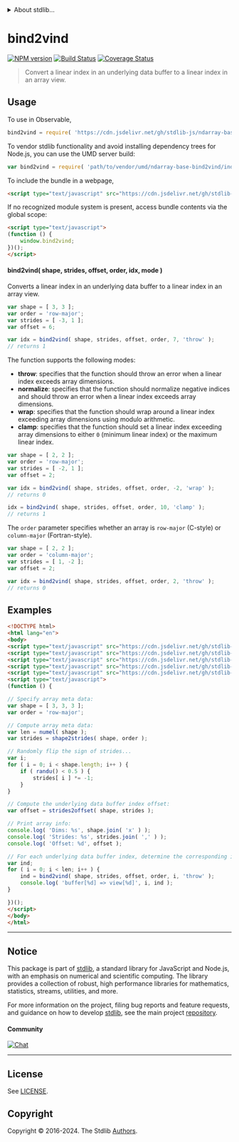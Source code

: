 <!--

@license Apache-2.0

Copyright (c) 2018 The Stdlib Authors.

Licensed under the Apache License, Version 2.0 (the "License");
you may not use this file except in compliance with the License.
You may obtain a copy of the License at

   http://www.apache.org/licenses/LICENSE-2.0

Unless required by applicable law or agreed to in writing, software
distributed under the License is distributed on an "AS IS" BASIS,
WITHOUT WARRANTIES OR CONDITIONS OF ANY KIND, either express or implied.
See the License for the specific language governing permissions and
limitations under the License.

-->


<details>
  <summary>
    About stdlib...
  </summary>
  <p>We believe in a future in which the web is a preferred environment for numerical computation. To help realize this future, we've built stdlib. stdlib is a standard library, with an emphasis on numerical and scientific computation, written in JavaScript (and C) for execution in browsers and in Node.js.</p>
  <p>The library is fully decomposable, being architected in such a way that you can swap out and mix and match APIs and functionality to cater to your exact preferences and use cases.</p>
  <p>When you use stdlib, you can be absolutely certain that you are using the most thorough, rigorous, well-written, studied, documented, tested, measured, and high-quality code out there.</p>
  <p>To join us in bringing numerical computing to the web, get started by checking us out on <a href="https://github.com/stdlib-js/stdlib">GitHub</a>, and please consider <a href="https://opencollective.com/stdlib">financially supporting stdlib</a>. We greatly appreciate your continued support!</p>
</details>

# bind2vind

[![NPM version][npm-image]][npm-url] [![Build Status][test-image]][test-url] [![Coverage Status][coverage-image]][coverage-url] <!-- [![dependencies][dependencies-image]][dependencies-url] -->

> Convert a linear index in an underlying data buffer to a linear index in an array view.

<!-- Section to include introductory text. Make sure to keep an empty line after the intro `section` element and another before the `/section` close. -->

<section class="intro">

</section>

<!-- /.intro -->

<!-- Package usage documentation. -->



<section class="usage">

## Usage

To use in Observable,

```javascript
bind2vind = require( 'https://cdn.jsdelivr.net/gh/stdlib-js/ndarray-base-bind2vind@umd/browser.js' )
```

To vendor stdlib functionality and avoid installing dependency trees for Node.js, you can use the UMD server build:

```javascript
var bind2vind = require( 'path/to/vendor/umd/ndarray-base-bind2vind/index.js' )
```

To include the bundle in a webpage,

```html
<script type="text/javascript" src="https://cdn.jsdelivr.net/gh/stdlib-js/ndarray-base-bind2vind@umd/browser.js"></script>
```

If no recognized module system is present, access bundle contents via the global scope:

```html
<script type="text/javascript">
(function () {
    window.bind2vind;
})();
</script>
```

#### bind2vind( shape, strides, offset, order, idx, mode )

Converts a linear index in an underlying data buffer to a linear index in an array view.

```javascript
var shape = [ 3, 3 ];
var order = 'row-major';
var strides = [ -3, 1 ];
var offset = 6;

var idx = bind2vind( shape, strides, offset, order, 7, 'throw' );
// returns 1
```

The function supports the following modes:

-   **throw**: specifies that the function should throw an error when a linear index exceeds array dimensions.
-   **normalize**: specifies that the function should normalize negative indices and should throw an error when a linear index exceeds array dimensions.
-   **wrap**: specifies that the function should wrap around a linear index exceeding array dimensions using modulo arithmetic.
-   **clamp**: specifies that the function should set a linear index exceeding array dimensions to either `0` (minimum linear index) or the maximum linear index.

```javascript
var shape = [ 2, 2 ];
var order = 'row-major';
var strides = [ -2, 1 ];
var offset = 2;

var idx = bind2vind( shape, strides, offset, order, -2, 'wrap' );
// returns 0

idx = bind2vind( shape, strides, offset, order, 10, 'clamp' );
// returns 1
```

The `order` parameter specifies whether an array is `row-major` (C-style) or `column-major` (Fortran-style).

```javascript
var shape = [ 2, 2 ];
var order = 'column-major';
var strides = [ 1, -2 ];
var offset = 2;

var idx = bind2vind( shape, strides, offset, order, 2, 'throw' );
// returns 0
```

</section>

<!-- /.usage -->

<!-- Package usage notes. Make sure to keep an empty line after the `section` element and another before the `/section` close. -->

<section class="notes">

</section>

<!-- /.notes -->

<!-- Package usage examples. -->

<section class="examples">

## Examples

<!-- eslint no-undef: "error" -->

```html
<!DOCTYPE html>
<html lang="en">
<body>
<script type="text/javascript" src="https://cdn.jsdelivr.net/gh/stdlib-js/ndarray-base-shape2strides@umd/browser.js"></script>
<script type="text/javascript" src="https://cdn.jsdelivr.net/gh/stdlib-js/ndarray-base-strides2offset@umd/browser.js"></script>
<script type="text/javascript" src="https://cdn.jsdelivr.net/gh/stdlib-js/ndarray-base-numel@umd/browser.js"></script>
<script type="text/javascript" src="https://cdn.jsdelivr.net/gh/stdlib-js/random-base-randu@umd/browser.js"></script>
<script type="text/javascript" src="https://cdn.jsdelivr.net/gh/stdlib-js/ndarray-base-bind2vind@umd/browser.js"></script>
<script type="text/javascript">
(function () {

// Specify array meta data:
var shape = [ 3, 3, 3 ];
var order = 'row-major';

// Compute array meta data:
var len = numel( shape );
var strides = shape2strides( shape, order );

// Randomly flip the sign of strides...
var i;
for ( i = 0; i < shape.length; i++ ) {
    if ( randu() < 0.5 ) {
        strides[ i ] *= -1;
    }
}

// Compute the underlying data buffer index offset:
var offset = strides2offset( shape, strides );

// Print array info:
console.log( 'Dims: %s', shape.join( 'x' ) );
console.log( 'Strides: %s', strides.join( ',' ) );
console.log( 'Offset: %d', offset );

// For each underlying data buffer index, determine the corresponding index into an array view...
var ind;
for ( i = 0; i < len; i++ ) {
    ind = bind2vind( shape, strides, offset, order, i, 'throw' );
    console.log( 'buffer[%d] => view[%d]', i, ind );
}

})();
</script>
</body>
</html>
```

</section>

<!-- /.examples -->

<!-- Section to include cited references. If references are included, add a horizontal rule *before* the section. Make sure to keep an empty line after the `section` element and another before the `/section` close. -->

<section class="references">

</section>

<!-- /.references -->

<!-- Section for related `stdlib` packages. Do not manually edit this section, as it is automatically populated. -->

<section class="related">

</section>

<!-- /.related -->

<!-- Section for all links. Make sure to keep an empty line after the `section` element and another before the `/section` close. -->


<section class="main-repo" >

* * *

## Notice

This package is part of [stdlib][stdlib], a standard library for JavaScript and Node.js, with an emphasis on numerical and scientific computing. The library provides a collection of robust, high performance libraries for mathematics, statistics, streams, utilities, and more.

For more information on the project, filing bug reports and feature requests, and guidance on how to develop [stdlib][stdlib], see the main project [repository][stdlib].

#### Community

[![Chat][chat-image]][chat-url]

---

## License

See [LICENSE][stdlib-license].


## Copyright

Copyright &copy; 2016-2024. The Stdlib [Authors][stdlib-authors].

</section>

<!-- /.stdlib -->

<!-- Section for all links. Make sure to keep an empty line after the `section` element and another before the `/section` close. -->

<section class="links">

[npm-image]: http://img.shields.io/npm/v/@stdlib/ndarray-base-bind2vind.svg
[npm-url]: https://npmjs.org/package/@stdlib/ndarray-base-bind2vind

[test-image]: https://github.com/stdlib-js/ndarray-base-bind2vind/actions/workflows/test.yml/badge.svg?branch=v0.2.2
[test-url]: https://github.com/stdlib-js/ndarray-base-bind2vind/actions/workflows/test.yml?query=branch:v0.2.2

[coverage-image]: https://img.shields.io/codecov/c/github/stdlib-js/ndarray-base-bind2vind/main.svg
[coverage-url]: https://codecov.io/github/stdlib-js/ndarray-base-bind2vind?branch=main

<!--

[dependencies-image]: https://img.shields.io/david/stdlib-js/ndarray-base-bind2vind.svg
[dependencies-url]: https://david-dm.org/stdlib-js/ndarray-base-bind2vind/main

-->

[chat-image]: https://img.shields.io/gitter/room/stdlib-js/stdlib.svg
[chat-url]: https://app.gitter.im/#/room/#stdlib-js_stdlib:gitter.im

[stdlib]: https://github.com/stdlib-js/stdlib

[stdlib-authors]: https://github.com/stdlib-js/stdlib/graphs/contributors

[umd]: https://github.com/umdjs/umd
[es-module]: https://developer.mozilla.org/en-US/docs/Web/JavaScript/Guide/Modules

[deno-url]: https://github.com/stdlib-js/ndarray-base-bind2vind/tree/deno
[deno-readme]: https://github.com/stdlib-js/ndarray-base-bind2vind/blob/deno/README.md
[umd-url]: https://github.com/stdlib-js/ndarray-base-bind2vind/tree/umd
[umd-readme]: https://github.com/stdlib-js/ndarray-base-bind2vind/blob/umd/README.md
[esm-url]: https://github.com/stdlib-js/ndarray-base-bind2vind/tree/esm
[esm-readme]: https://github.com/stdlib-js/ndarray-base-bind2vind/blob/esm/README.md
[branches-url]: https://github.com/stdlib-js/ndarray-base-bind2vind/blob/main/branches.md

[stdlib-license]: https://raw.githubusercontent.com/stdlib-js/ndarray-base-bind2vind/main/LICENSE

</section>

<!-- /.links -->
